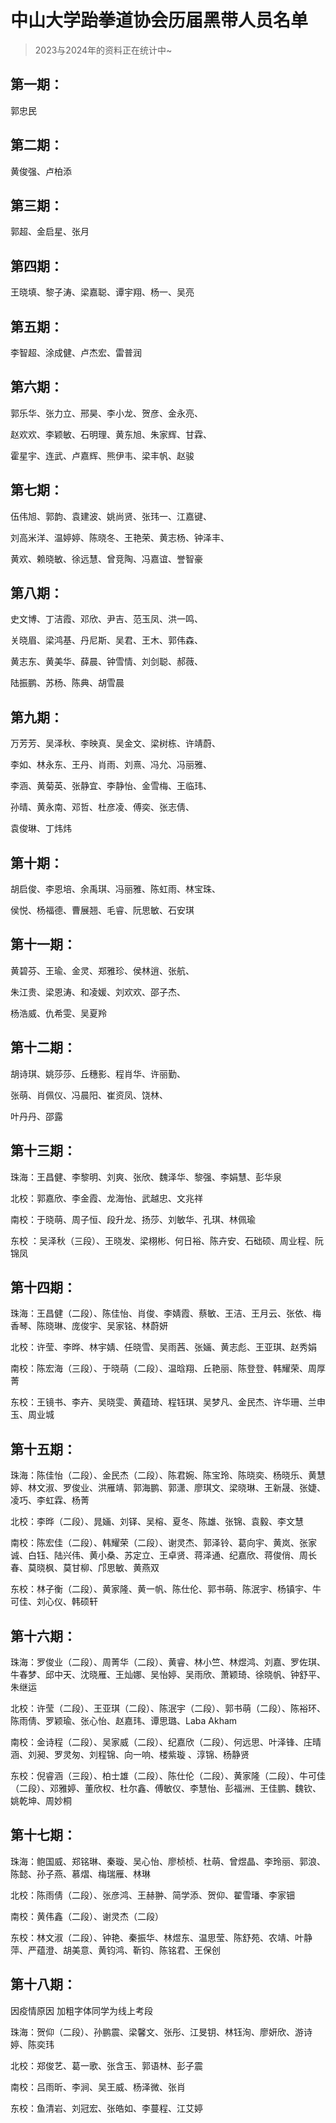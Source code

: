 # 中山大学跆拳道协会历届黑带人员名单

> 2023与2024年的资料正在统计中~

## 第一期：

郭忠民

## 第二期：

黄俊强、卢柏添

## 第三期：

郭超、金启星、张月

## 第四期：

王晓填、黎子涛、梁嘉聪、谭宇翔、杨一、吴亮

## 第五期：

李智超、涂成健、卢杰宏、雷普润

## 第六期：

郭乐华、张力立、邢昊、李小龙、贺彦、金永亮、

赵欢欢、李颖敏、石明理、黄东旭、朱家辉、甘霖、

霍星宇、连武、卢嘉辉、熊伊韦、梁丰帆、赵骏

## 第七期：

伍伟旭、郭韵、袁建波、姚尚贤、张玮一、江嘉键、

刘高米洋、温婷婷、陈晓冬、王艳荣、黄志杨、钟泽丰、

黄欢、赖晓敏、徐远慧、曾竞陶、冯嘉谊、誉智豪

## 第八期：

史文博、丁洁霞、邓欣、尹吉、范玉凤、洪一鸣、

关晓眉、梁鸿基、丹尼斯、吴君、王木、郭伟森、

黄志东、黄美华、薛晨、钟雪情、刘剑聪、郝薇、

陆振鹏、苏杨、陈典、胡雪晨

## 第九期：

万芳芳、吴泽秋、李映真、吴金文、梁树栋、许靖蔚、

李如、林永东、王丹、肖雨、刘熹、冯允、冯丽雅、

李涵、黄菊英、张静宜、李静怡、金雪梅、王临玮、

孙晴、黄永南、邓哲、杜彦凌、傅奕、张志倩、

袁俊琳、丁炜炜

## 第十期：

胡启俊、李恩培、余禹琪、冯丽雅、陈虹雨、林宝珠、

侯悦、杨福德、曹展翘、毛睿、阮思敏、石安琪

## 第十一期：

黄碧芬、王瑜、金灵、郑雅珍、侯林逍、张航、

朱江贵、梁恩涛、和凌媛、刘欢欢、邵子杰、

杨浩威、仇希雯、吴夏羚

## 第十二期：

胡诗琪、姚莎莎、丘穗影、程肖华、许丽勤、

张萌、肖佩仪、冯晨阳、崔资凤、饶林、

叶丹丹、邵露

## 第十三期：

珠海：王昌健、李黎明、刘爽、张欣、魏泽华、黎强、李娟慧、彭华泉

北校：郭嘉欣、李金霞、龙海怡、武越忠、文兆祥

南校：于晓萌、周子恒、段升龙、扬莎、刘敏华、孔琪、林佩瑜

东校 ：吴泽秋（三段）、王晓发、梁栩彬、何日裕、陈卉安、石础硕、周业程、阮锦凤

## 第十四期：

珠海：王昌健（二段）、陈佳怡、肖俊、李婧霞、蔡敏、王洁、王月云、张依、梅香琴、陈晓琳、庞俊宇、吴家铭、林蔚妍

北校：许莹、李晔、林宇婧、任晓雪、吴雨茜、张婳、黄志彪、王亚琪、赵秀娟

南校：陈宏海（三段）、于晓萌（二段）、温晗翔、丘艳丽、陈登登、韩耀荣、周厚菁

东校：王镜书、李卉、吴晓雯、黄蕴琦、程钰琪、吴梦凡、金民杰、许华珊、兰申玉、周业城

## 第十五期：

珠海：陈佳怡（二段）、金民杰（二段）、陈君婉、陈宝玲、陈晓奕、杨晓乐、黄慧婷、林文淑、罗俊业、洪雁靖、郭海鹏、郭潇、廖琪文、梁晓琳、王新晟、张婕、凌巧、李虹霖、杨菁

北校：李晔（二段）、晁婳、刘铎、吴榕、夏冬、陈雄、张锦、袁毅、李文慧

南校：陈宏佳（二段）、韩耀荣（二段）、谢灵杰、郭泽铃、葛向宇、黄岚、张家诚、白钰、陆兴伟、黄小桑、苏定立、王卓贤、蒋泽通、纪嘉欣、蒋俊俏、周长春、莫晓枫、莫甘柳、邝思敏、黄燕双

东校：林子衡（二段）、黄家隆、黄一帆、陈仕伦、郭书萌、陈泯宇、杨镇宇、牛可佳、刘心仪、韩硕轩

## 第十六期：

珠海：罗俊业（二段）、周菁华（二段）、黄睿、林小竺、林煜鸿、刘嘉、罗佐琪、牛春梦、邱中天、沈晓雁、王灿娜、吴怡婷、吴雨欣、萧颖琦、徐晓帆、钟舒平、朱继运

北校：许莹（二段）、王亚琪（二段）、陈泯宇（二段）、郭书萌（二段）、陈裕环、陈雨倩、罗颖瑜、张心怡、赵嘉玮、谭思璐、Laba Akham

南校：金诗程（二段）、吴家威（二段）、纪嘉欣（二段）、何远思、叶泽锋、庄晴涵、刘昶、罗灵匆、刘程锦、向一响、楼紫璇 、淳锦、杨静贤

东校：倪睿涵（三段）、柏士雄（二段）、陈仕伦（二段）、黄家隆（二段）、牛可佳（二段）、邓雅婷、董欣权、杜尔鑫、傅敏仪、李慧怡、彭福洲、王佳鹏、魏钦、姚乾坤、周妙桐

## 第十七期：

珠海：鲍国威、郑铭琳、秦璇、吴心怡、廖桢桢、杜萌、曾煜晶、李玲丽、郭浪、陈懿、孙子燕、慕熠、梅瑞雁、林琳

北校：陈雨倩（二段）、张彦鸿、王赫翀、简学添、贺仰、翟雪璠、李家钿

南校：黄伟鑫（二段）、谢灵杰（二段）

东校：林文淑（二段）、钟艳、秦振华、林煜东、温思莹、陈舒苑、农靖、叶静萍、严蕴澄、胡美意、黄钧鸿、靳钧、陈铭君、王保创

## 第十八期：

因疫情原因 加粗字体同学为线上考段

珠海：贺仰（二段）、孙鹏震、梁馨文、张彤、江旻钥、林钰洵、廖妍欣、游诗婷、陈奕玮

北校：郑俊艺、葛一歌、张含玉、郭语林、彭子震

南校：吕雨昕、李涧、吴王威、杨泽微、张肖

东校：鱼清岩、刘冠宏、张皓如、李蔓程、江艾婷

